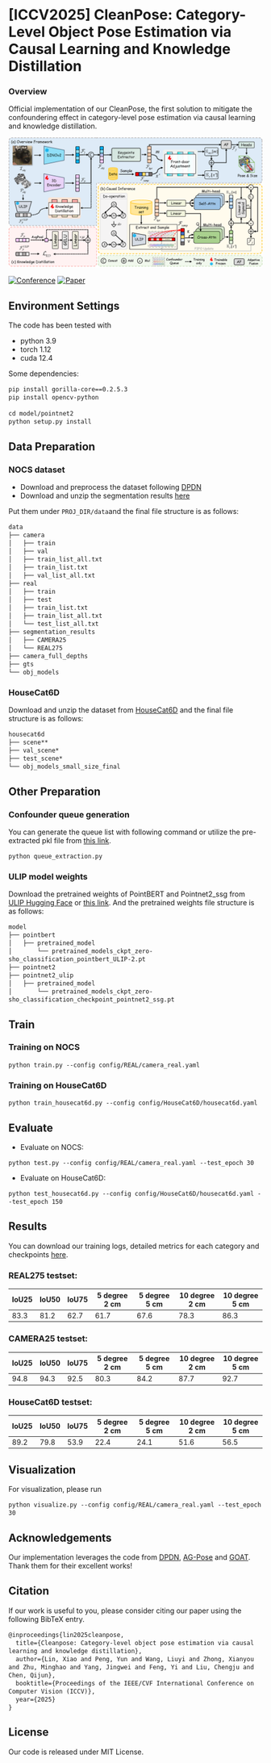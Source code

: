 # [ICCV2025] CleanPose: Category-Level Object Pose Estimation via Causal Learning and Knowledge Distillation
### Overview
Official implementation of our CleanPose, the first solution to mitigate the confoundering effect in category-level pose estimation via causal learning and knowledge distillation.

![](/main_v3.png)

[![Conference](https://img.shields.io/badge/ICCV-2025-slateblue)](https://iccv.thecvf.com/Conferences/2025) [![Paper](https://img.shields.io/badge/arXiv-2502.01312-orange)](https://arxiv.org/pdf/2502.01312)

## Environment Settings
The code has been tested with

- python 3.9
- torch 1.12
- cuda 12.4

Some dependencies:
```
pip install gorilla-core==0.2.5.3
pip install opencv-python

cd model/pointnet2
python setup.py install
```

## Data Preparation
### NOCS dataset
- Download and preprocess the dataset following [DPDN](https://github.com/JiehongLin/Self-DPDN)
- Download and unzip the segmentation results [here](http://home.ustc.edu.cn/~llinxiao/segmentation_results.zip)

Put them under ```PROJ_DIR/data```and the final file structure is as follows:
```
data
├── camera
│   ├── train
│   ├── val
│   ├── train_list_all.txt
│   ├── train_list.txt
│   ├── val_list_all.txt
├── real
│   ├── train
│   ├── test
│   ├── train_list.txt
│   ├── train_list_all.txt
│   └── test_list_all.txt
├── segmentation_results
│   ├── CAMERA25
│   └── REAL275
├── camera_full_depths
├── gts
└── obj_models
```
### HouseCat6D
Download and unzip the dataset from [HouseCat6D](https://sites.google.com/view/housecat6d) and the final file structure is as follows:
```
housecat6d
├── scene**
├── val_scene*
├── test_scene*
└── obj_models_small_size_final
```

## Other Preparation
### Confounder queue generation
You can generate the queue list with following command or utilize the pre-extracted pkl file from [this link](https://drive.google.com/drive/folders/15D9kkISuEP1z6yBZhBItdp4N26wDYcJB?usp=drive_link).
```
python queue_extraction.py
```
### ULIP model weights
Download the pretrained weights of PointBERT and Pointnet2_ssg from [ULIP Hugging Face](https://huggingface.co/datasets/SFXX/ulip) or [this link](https://drive.google.com/drive/folders/1yQhaP7AWtgu5NOW1GTVO23ytcGLt_wPW?usp=drive_link). And the pretrained weights file structure is as follows:
```
model
├── pointbert
│   ├── pretrained_model
│       └── pretrained_models_ckpt_zero-sho_classification_pointbert_ULIP-2.pt
├── pointnet2
├── pointnet2_ulip
│   ├── pretrained_model
│       └── pretrained_models_ckpt_zero-sho_classification_checkpoint_pointnet2_ssg.pt
```

## Train
### Training on NOCS
```
python train.py --config config/REAL/camera_real.yaml
```
### Training on HouseCat6D
```
python train_housecat6d.py --config config/HouseCat6D/housecat6d.yaml
```
## Evaluate 
- Evaluate on NOCS:
```
python test.py --config config/REAL/camera_real.yaml --test_epoch 30
```
- Evaluate on HouseCat6D:
```
python test_housecat6d.py --config config/HouseCat6D/housecat6d.yaml --test_epoch 150
```
## Results
You can download our training logs, detailed metrics for each category and checkpoints [here](https://drive.google.com/file/d/1JayhnaGBPBsp-wmjGcoPF5_Nka04ETng/view?usp=drive_link).
### REAL275 testset:

| IoU25 | IoU50 | IoU75 | 5 degree 2 cm | 5 degree 5 cm | 10 degree 2 cm | 10 degree 5 cm |
|---|---|---|---|---|---|---|
| 83.3 | 81.2 | 62.7 | 61.7| 67.6 | 78.3 | 86.3 |

### CAMERA25 testset:
| IoU25 | IoU50 | IoU75 | 5 degree 2 cm | 5 degree 5 cm | 10 degree 2 cm | 10 degree 5 cm |
|---|---|---|---|---|---|---|
| 94.8 | 94.3 | 92.5 | 80.3 | 84.2 | 87.7 | 92.7 |

### HouseCat6D testset:
| IoU25 | IoU50 | IoU75 | 5 degree 2 cm | 5 degree 5 cm | 10 degree 2 cm | 10 degree 5 cm |
|---|---|---|---|---|---|---|
| 89.2 | 79.8 | 53.9 | 22.4 | 24.1 | 51.6 | 56.5 |

## Visualization
For visualization, please run
```
python visualize.py --config config/REAL/camera_real.yaml --test_epoch 30
```
## Acknowledgements
Our implementation leverages the code from [DPDN](https://github.com/JiehongLin/Self-DPDN), [AG-Pose](https://github.com/Leeiieeo/AG-Pose) and [GOAT](https://github.com/CrystalSixone/VLN-GOAT). Thank them for their excellent works!
## Citation
If our work is useful to you, please consider citing our paper using the following BibTeX entry.
```
@inproceedings{lin2025cleanpose,
  title={Cleanpose: Category-level object pose estimation via causal learning and knowledge distillation},
  author={Lin, Xiao and Peng, Yun and Wang, Liuyi and Zhong, Xianyou and Zhu, Minghao and Yang, Jingwei and Feng, Yi and Liu, Chengju and Chen, Qijun},
  booktitle={Proceedings of the IEEE/CVF International Conference on Computer Vision (ICCV)},
  year={2025}
}
```
## License
Our code is released under MIT License. 

